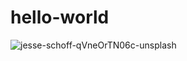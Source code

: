 # hello-world


![jesse-schoff-qVneOrTN06c-unsplash](https://github.com/user-attachments/assets/acadc071-23f4-4db5-b538-e8ded35b2d67)
